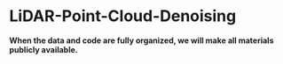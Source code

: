 # LiDAR-Point-Cloud-Denoising

**When the data and code are fully organized, we will make all materials publicly available.**
